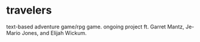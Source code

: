 # travelers
text-based adventure game/rpg game. ongoing project ft. Garret Mantz, Je-Mario Jones, and Elijah Wickum.
